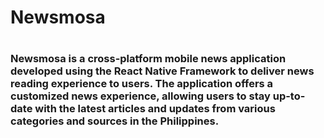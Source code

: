 # Newsmosa

# <h3> Newsmosa is a cross-platform mobile news application developed using the React Native Framework to deliver news reading experience to users. The application offers a customized news experience, allowing users to stay up-to-date with the latest articles and updates from various categories and sources in the Philippines. <h3>
